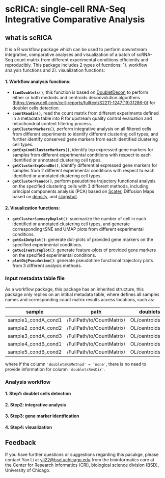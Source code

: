 # scRICA: **s**ingle-**c**ell **R**NA-Seq **I**ntegrative **C**omparative **A**nalysis 

## what is scRICA
It is a R workflow package which can be used to perform downstream integrative, comparative analyses and visualization of a batch of scRNA-Seq count matrix from different experimental conditions efficiently and reproducibly. This package includes 2 types of fucntions: 1). workflow analysis functions and 2). visualization functions:

#### 1. Workflow analysis functions:
  
  * **`findDoublets()`**, this function is based on [DoubletDecon](https://github.com/EDePasquale/DoubletDecon) to perform either or both medoids and centroids deconvolution algorithms (https://www.cell.com/cell-reports/fulltext/S2211-1247(19)31286-0) for doublet cells detection.
  * **`countReadin()`**, read the count matrix from different experiments defined in a metadata table into R for upstream quality control evaluation and mitochondrial content filtering process.
  * **`getClusterMarkers()`**, perform integrative analysis on all filtered cells from different experiments to identify different clustering cell types, and further identify conserved gene markers from each identified clustering cell types.
  * **`getExpCondClusterMarkers()`**, identify top expressed gene markers for samples from different experimental conditions with respect to each identified or annotated clustering cell types.
  * **`getClusterExpCondDe()`**, identify differential expressed gene markers for samples from 2 different experimental conditions with respect to each identified or annotated clustering cell types.
  * **`getClusterPseudo()`**, perform pseudotime trajectory functional analysis on the specified clustering cells with 3 different methods, including  principal components analysis (PCA) based on [Scater](https://bioconductor.org/packages/release/bioc/html/scater.html), Diffusion Maps based on [density](https://bioconductor.org/packages/release/bioc/html/destiny.html), and [slingshot](https://www.bioconductor.org/packages/release/bioc/html/slingshot.html).

#### 2. Visualization functions:

  * **`getClusterSummaryReplot()`**: summarize the number of cell in each identified or annotated clustering cell types, and generate corresponding tSNE and UMAP plots from different experimental conditions.
  * **`getGoiDotplot()`**: generate dot-plots of provided gene markers on the specified experimental conditions.
  * **`getGoiFeatureplot()`**: generate feature-plots of provided gene markers on the specified experimental conditions.
  * **`plotObjPseudotime()`**: generate pseudotime functional trajectory plots from 3 different analysis methods.

### Input metadata table file

As a workflow package, this package has an inherited structure, this package only replies on an intitial metadata table, where defines all samples names and corresponding count matrix results access locations, such as:

sample  | path  | doubletsRmMethod | doubletsResDir
------------- | -------------  | -------------  | ------------- 
sample1_condA_cond1  | /FullPath/to/CountMatrix/ | OL/centroids/medoids/none | /FullPath/to/result/dir/findDoublets()/
sample2_condA_cond2  | /FullPath/to/CountMatrix/ | OL/centroids/medoids/none | /FullPath/to/result/dir/findDoublets()/
sample3_condA_cond3  | /FullPath/to/CountMatrix/ | OL/centroids/medoids/none | /FullPath/to/result/dir/findDoublets()/
sample4_condB_cond1  | /FullPath/to/CountMatrix/ | OL/centroids/medoids/none | /FullPath/to/result/dir/findDoublets()/
sample5_condB_cond2  | /FullPath/to/CountMatrix/ | OL/centroids/medoids/none | /FullPath/to/result/dir/findDoublets()/

where if the column `'doubletsRmMethod' = 'none'`, there is no need to provide information for column `'doubletsResDir'`.

### Analysis workflow

#### 1. Step1: doublet cells detection
  
#### 2. Step2: integrative analysis
  
#### 3. Step3: gene marker identfication
  
#### 4. Step4: visualization

## Feedback
If you have further questions or suggestions regarding this pacakge, please contact Yan Li at yli22@bsd.uchicago.edu from the bioinformatics core at the Center for Research Informatics (CRI), biological science division (BSD), University of Chicago.
